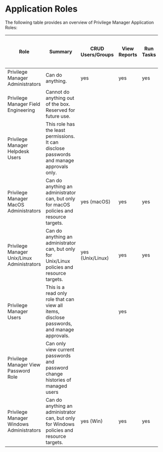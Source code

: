 [title]: # (Application Roles)
[tags]: # (access)
[priority]: # (2)
# Application Roles

The following table provides an overview of Privilege Manager Application Roles:

| Role | Summary | CRUD Users/Groups | View Reports | Run Tasks | Approve Approval Requests | Disclose Passwords | Modify  Config, View Install Codes | Modify Policies, Filters, and LSS | View All Items | Upload Files | Create or Revoke Install Codes |
| ----- | ----- | ----- | ----- | ----- | ----- | ----- | ----- | ----- | ----- | ----- | ----- |
| Privilege Manager Administrators | Can do anything. | yes | yes | yes | yes | yes | yes | yes | yes | yes | yes |
| Privilege Manager Field Engineering | Cannot do anything out of the box. Reserved for future use.  |  |  |  |  |  |  |  |  |  |  |
| Privilege Manager Helpdesk Users | This role has the least permissions. It can disclose passwords and manage approvals only. |  |  |  | yes | yes |  |  |  |  |  |
| Privilege Manager MacOS Administrators | Can do anything an administrator can, but only for macOS policies and resource targets. | yes (macOS) | yes | yes | yes | yes | yes | yes (macOS) | yes | yes | yes |
| Privilege Manager Unix/Linux Administrators | Can do anything an administrator can, but only for Unix/Linux policies and resource targets. | yes (Unix/Linux) | yes | yes | yes | yes | yes | yes (Unix/Linux) | yes | yes | yes |
| Privilege Manager Users | This is a read only role that can view all items, disclose passwords, and manage approvals. |  | yes |  | yes | yes |  |  | yes |  |  |
| Privilege Manager View Password Role | Can only view current passwords and password change histories of managed users |  |  |  |  | yes |  |  |  |  |  |
| Privilege Manager Windows Administrators | Can do anything an administrator can, but only for Windows policies and resource targets. | yes (Win) | yes | yes | yes | yes | yes | yes (Win) | yes | yes | yes |
